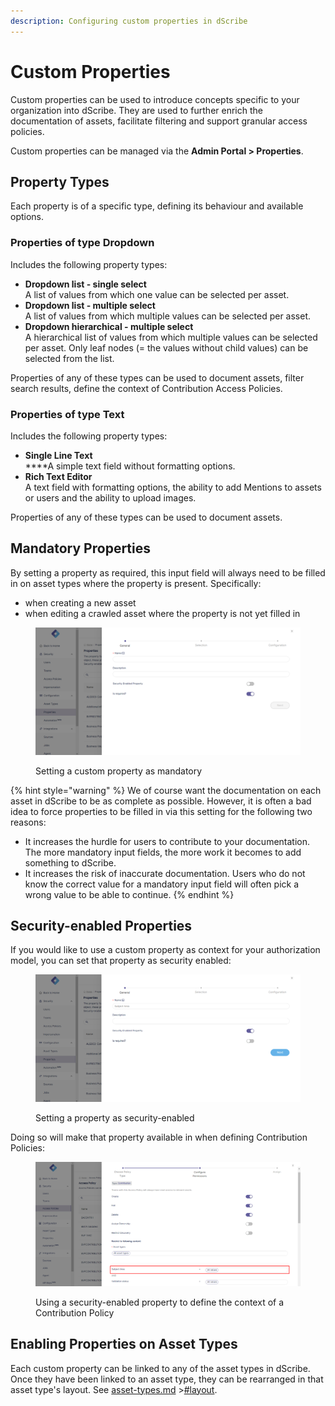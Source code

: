 ```yaml
---
description: Configuring custom properties in dScribe
---
```


# Custom Properties

Custom properties can be used to introduce concepts specific to your organization into dScribe. They are used to further enrich the documentation of assets, facilitate filtering and support granular access policies.

Custom properties can be managed via the **Admin Portal > Properties**.

## Property Types

Each property is of a specific type, defining its behaviour and available options. &#x20;

### Properties of type Dropdown

Includes the following property types:

* **Dropdown list - single select**\
  A list of values from which one value can be selected per asset.&#x20;
* **Dropdown list - multiple select**\
  A list of values from which multiple values can be selected per asset.&#x20;
* **Dropdown hierarchical - multiple select**\
  A hierarchical list of values from which multiple values can be selected per asset. Only leaf nodes (= the values without child values) can be selected from the list.

Properties of any of these types can be used to document assets, filter search results, define the context of Contribution Access Policies.

### Properties of type Text

Includes the following property types:

* **Single Line Text**\
  ****A simple text field without formatting options.
* **Rich Text Editor**\
  A text field with formatting options, the ability to add Mentions to assets or users and the ability to upload images.&#x20;

Properties of any of these types can be used to document assets.&#x20;

## Mandatory Properties

By setting a property as required, this input field will always need to be filled in on asset types where the property is present. Specifically:

* when creating a new asset
* when editing a crawled asset where the property is not yet filled in

<figure><img src="../.gitbook/assets/image (1).png" alt=""><figcaption><p>Setting a custom property as mandatory</p></figcaption></figure>

{% hint style="warning" %}
We of course want the documentation on each asset in dScribe to be as complete as possible. However, it is often a bad idea to force properties to be filled in via this setting for the following two reasons:

* It increases the hurdle for users to contribute to your documentation. The more mandatory input fields, the more work it becomes to add something to dScribe.
* It increases the risk of inaccurate documentation. Users who do not know the correct value for a mandatory input field will often pick a wrong value to be able to continue.   &#x20;
{% endhint %}

## Security-enabled Properties

If you would like to use a custom property as context for your authorization model, you can set that property as security enabled:

<figure><img src="../.gitbook/assets/image (5).png" alt=""><figcaption><p>Setting a property as security-enabled</p></figcaption></figure>

&#x20;Doing so will make that property available in when defining Contribution Policies:

<figure><img src="../.gitbook/assets/image (6).png" alt=""><figcaption><p>Using a security-enabled property to define the context of a Contribution Policy</p></figcaption></figure>

## Enabling Properties on Asset Types&#x20;

Each custom property can be linked to any of the asset types in dScribe. Once they have been linked to an asset type, they can be rearranged in that asset type's layout. See [asset-types.md](asset-types.md "mention") >[#layout](asset-types.md#layout "mention").
